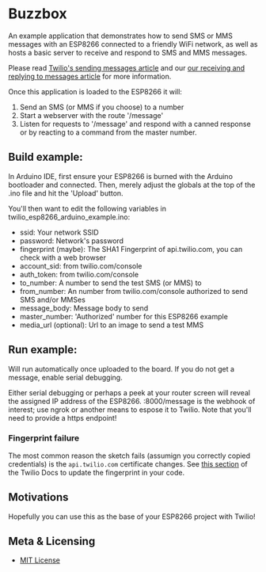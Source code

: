 # Buzzbox

An example application that demonstrates how to send SMS or MMS messages with an ESP8266 connected to a friendly WiFi network, as well as hosts a basic server to receive and respond to SMS and MMS messages.

Please read [Twilio's sending messages article](https://www.twilio.com/docs/guides/send-sms-and-mms-messages-esp8266-cpp) and our [our receiving and replying to messages article](https://www.twilio.com/docs/guides/receive-and-reply-sms-and-mms-messages-esp8266-c-and-ngrok) for more information.

Once this application is loaded to the ESP8266 it will:

1) Send an SMS (or MMS if you choose) to a number
2) Start a webserver with the route '/message'
3) Listen for requests to '/message' and respond with a canned response or by reacting to a command from the master number.

## Build example:

In Arduino IDE, first ensure your ESP8266 is burned with the Arduino bootloader and connected.  Then, merely adjust the globals at the top of the .ino file and hit the 'Upload' button.

You'll then want to edit the following variables in twilio_esp8266_arduino_example.ino:
* ssid: Your network SSID
* password: Network's password
* fingerprint (maybe): The SHA1 Fingerprint of api.twilio.com, you
    can check with a web browser
* account_sid: from twilio.com/console
* auth_token: from twilio.com/console
* to_number: A number to send the test SMS (or MMS) to
* from_number: An number from twilio.com/console authorized to send SMS and/or MMSes
* message_body: Message body to send
* master_number: 'Authorized' number for this ESP8266 example
* media_url (optional): Url to an image to send a test MMS

## Run example:

Will run automatically once uploaded to the board.  If you do not get a message, enable serial debugging.

Either serial debugging or perhaps a peek at your router screen will reveal the assigned IP address of the ESP8266.  <that ip>:8000/message is the webhook of interest; use ngrok or another means to espose it to Twilio.  Note that you'll need to provide a https endpoint!
    
### Fingerprint failure

The most common reason the sketch fails (assumign you correctly copied credentials) is the `api.twilio.com` certificate changes. See [this section](https://www.twilio.com/docs/sms/tutorials/how-to-send-sms-messages-esp8266-cpp#dealing-with-message-failure) of the Twilio Docs to update the fingerprint in your code.

## Motivations

Hopefully you can use this as the base of your ESP8266 project with Twilio!

## Meta & Licensing

* [MIT License](http://www.opensource.org/licenses/mit-license.html)
